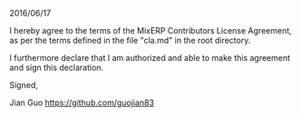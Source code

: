 2016/06/17

I hereby agree to the terms of the MixERP Contributors License Agreement, as per the terms defined in the file "cla.md" in the root directory.

I furthermore declare that I am authorized and able to make this agreement and sign this declaration.

Signed,

Jian Guo https://github.com/guojian83